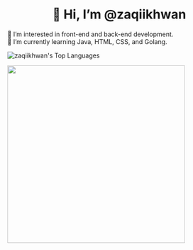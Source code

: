 <strong><h1><center> 👋 Hi, I’m @zaqiikhwan </center></h1></strong>
👀 I’m interested in front-end and back-end development.
<br>
🌱 I’m currently learning Java, HTML, CSS, and Golang.
<!-- - 💞️ I’m looking to collaborate on ...
- 📫 How to reach me ... -->
<p align="left"><img alt="zaqiikhwan's Top Languages" src="https://github-readme-stats.vercel.app/api/top-langs/username=zaqiikhwan&amp;langs_count=8&amp;count_private=true&amp;layout=compact&amp;theme=react&amp;hide_border=true&amp;bg_color=1d2a3a" style="max-width: 100%;">
</p>
<p align="left" ><img src="https://github-readme-stats.vercel.app/api?username=zaqiikhwan&count_private=true&show_icons=true&&theme=react&include_all_commits=true" width="400"></p>

<!---
zaqiikhwan/zaqiikhwan is a ✨ special ✨ repository because its `README.md` (this file) appears on your GitHub profile.
You can click the Preview link to take a look at your changes.
--->

